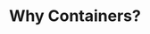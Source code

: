 ---
title: "Why Containers?"
description: "This section introduces the concept of containers, their benefits, and why they are essential in modern application development and deployment."
themeColor: "#3C494F"
cardImage: "/images/learning-path/kubernetes-icon.svg"
weight: 1
---